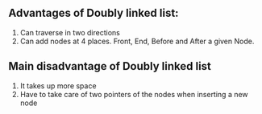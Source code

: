 ## Advantages of Doubly linked list:
1. Can traverse in two directions
2. Can add nodes at 4 places. Front, End, Before and After a given Node.

## Main disadvantage of Doubly linked list 
1. It takes up more space
2. Have to take care of two pointers of the nodes when inserting a  new node





